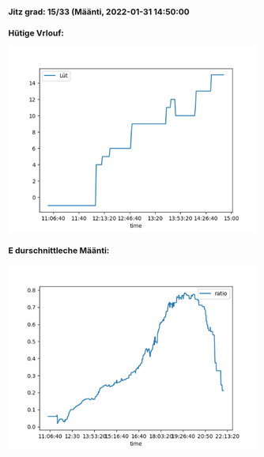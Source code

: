 ### Jitz grad: 15/33 (Määnti, 2022-01-31 14:50:00

### Hütige Vrlouf:
![Graph](Today.png)

### E durschnittleche Määnti:
![Graph](Määnti.png)